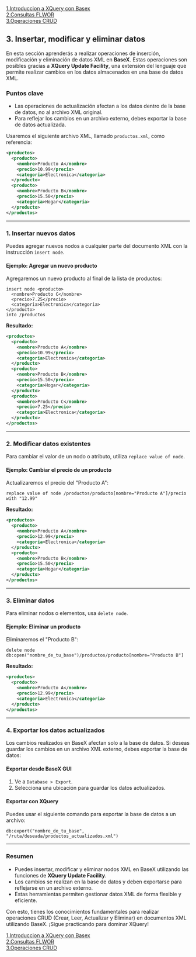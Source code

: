 [1.Introduccion a XQuery con Basex](./LM0601_introBaseX.md)    
[2.Consultas FLWOR](LM0602_FLWOR.md)  
[3.Operaciones CRUD](LM0603_CRUD.md)

## 3. Insertar, modificar y eliminar datos

En esta sección aprenderás a realizar operaciones de inserción, modificación y eliminación de datos XML en **BaseX**. Estas operaciones son posibles gracias a **XQuery Update Facility**, una extensión del lenguaje que permite realizar cambios en los datos almacenados en una base de datos XML.

### **Puntos clave**

- Las operaciones de actualización afectan a los datos dentro de la base de datos, no al archivo XML original.
- Para reflejar los cambios en un archivo externo, debes exportar la base de datos actualizada.

Usaremos el siguiente archivo XML, llamado `productos.xml`, como referencia:

```xml
<productos>
  <producto>
    <nombre>Producto A</nombre>
    <precio>10.99</precio>
    <categoria>Electronica</categoria>
  </producto>
  <producto>
    <nombre>Producto B</nombre>
    <precio>15.50</precio>
    <categoria>Hogar</categoria>
  </producto>
</productos>
```

---

### **1. Insertar nuevos datos**

Puedes agregar nuevos nodos a cualquier parte del documento XML con la instrucción `insert node`.

#### **Ejemplo: Agregar un nuevo producto**

Agregaremos un nuevo producto al final de la lista de productos:

```xquery
insert node <producto>
  <nombre>Producto C</nombre>
  <precio>7.25</precio>
  <categoria>Electronica</categoria>
</producto>
into /productos
```

**Resultado:**

```xml
<productos>
  <producto>
    <nombre>Producto A</nombre>
    <precio>10.99</precio>
    <categoria>Electronica</categoria>
  </producto>
  <producto>
    <nombre>Producto B</nombre>
    <precio>15.50</precio>
    <categoria>Hogar</categoria>
  </producto>
  <producto>
    <nombre>Producto C</nombre>
    <precio>7.25</precio>
    <categoria>Electronica</categoria>
  </producto>
</productos>
```

---

### **2. Modificar datos existentes**

Para cambiar el valor de un nodo o atributo, utiliza `replace value of node`.

#### **Ejemplo: Cambiar el precio de un producto**

Actualizaremos el precio del "Producto A":

```xquery
replace value of node /productos/producto[nombre="Producto A"]/precio
with "12.99"
```

**Resultado:**

```xml
<productos>
  <producto>
    <nombre>Producto A</nombre>
    <precio>12.99</precio>
    <categoria>Electronica</categoria>
  </producto>
  <producto>
    <nombre>Producto B</nombre>
    <precio>15.50</precio>
    <categoria>Hogar</categoria>
  </producto>
</productos>
```

---

### **3. Eliminar datos**

Para eliminar nodos o elementos, usa `delete node`.

#### **Ejemplo: Eliminar un producto**

Eliminaremos el "Producto B":

```xquery
delete node db:open("nombre_de_tu_base")/productos/producto[nombre="Producto B"]
```

**Resultado:**

```xml
<productos>
  <producto>
    <nombre>Producto A</nombre>
    <precio>12.99</precio>
    <categoria>Electronica</categoria>
  </producto>
</productos>
```

---

### **4. Exportar los datos actualizados**

Los cambios realizados en BaseX afectan solo a la base de datos. Si deseas guardar los cambios en un archivo XML externo, debes exportar la base de datos:

#### **Exportar desde BaseX GUI**

1. Ve a `Database > Export`.
2. Selecciona una ubicación para guardar los datos actualizados.

#### **Exportar con XQuery**

Puedes usar el siguiente comando para exportar la base de datos a un archivo:

```xquery
db:export("nombre_de_tu_base", "/ruta/deseada/productos_actualizados.xml")
```

---

### **Resumen**

- Puedes insertar, modificar y eliminar nodos XML en BaseX utilizando las funciones de **XQuery Update Facility**.
- Los cambios se realizan en la base de datos y deben exportarse para reflejarse en un archivo externo.
- Estas herramientas permiten gestionar datos XML de forma flexible y eficiente.

Con esto, tienes los conocimientos fundamentales para realizar operaciones CRUD (Crear, Leer, Actualizar y Eliminar) en documentos XML utilizando BaseX. ¡Sigue practicando para dominar XQuery!

[1.Introduccion a XQuery con Basex](./LM0601_introBaseX.md)    
[2.Consultas FLWOR](LM0602_FLWOR.md)  
[3.Operaciones CRUD](LM0603_CRUD.md)